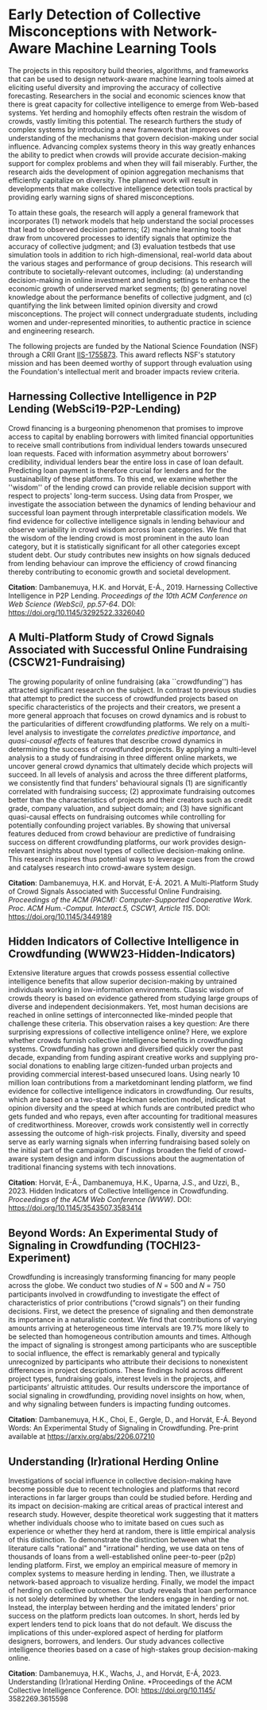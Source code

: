 # Early Detection of Collective Misconceptions with Network-Aware Machine Learning Tools

The projects in this repository build theories, algorithms, and frameworks that can be used to design network-aware machine learning tools aimed at eliciting useful diversity and improving the accuracy of collective forecasting. Researchers in the social and economic sciences know that there is great capacity for collective intelligence to emerge from Web-based systems. Yet herding and homophily effects often restrain the wisdom of crowds, vastly limiting this potential. The research furthers the study of complex systems by introducing a new framework that improves our understanding of the mechanisms that govern decision-making under social influence. Advancing complex systems theory in this way greatly enhances the ability to predict when crowds will provide accurate decision-making support for complex problems and when they will fail miserably. Further, the research aids the development of opinion aggregation mechanisms that efficiently capitalize on diversity. The planned work will result in developments that make collective intelligence detection tools practical by providing early warning signs of shared misconceptions.

To attain these goals, the research will apply a general framework that incorporates (1) network models that help understand the social processes that lead to observed decision patterns; (2) machine learning tools that draw from uncovered processes to identify signals that optimize the accuracy of collective judgment; and (3) evaluation testbeds that use simulation tools in addition to rich high-dimensional, real-world data about the various stages and performance of group decisions. This research will contribute to societally-relevant outcomes, including: (a) understanding decision-making in online investment and lending settings to enhance the economic growth of underserved market segments; (b) generating novel knowledge about the performance benefits of collective judgment, and (c) quantifying the link between limited opinion diversity and crowd misconceptions. The project will connect undergraduate students, including women and under-represented minorities, to authentic practice in science and engineering research.

The following projects are funded by the National Science Foundation (NSF) through a CRII Grant [IIS-1755873](https://www.nsf.gov/awardsearch/showAward?AWD_ID=1755873&HistoricalAwards=false). This award reflects NSF's statutory mission and has been deemed worthy of support through evaluation using the Foundation's intellectual merit and broader impacts review criteria.

## Harnessing Collective Intelligence in P2P Lending (WebSci19-P2P-Lending)

Crowd financing is a burgeoning phenomenon that promises to improve access to capital by enabling borrowers with limited financial opportunities to receive small contributions from individual lenders towards unsecured loan requests. Faced with information asymmetry about borrowers' credibility, individual lenders bear the entire loss in case of loan default. Predicting loan payment is therefore crucial for lenders and for the sustainability of these platforms. To this end, we examine whether the ''wisdom'' of the lending crowd can provide reliable decision support with respect to projects' long-term success. Using data from Prosper, we investigate the association between the dynamics of lending behaviour and successful loan payment through interpretable classification models. We find evidence for collective intelligence signals in lending behaviour and observe variability in crowd wisdom across loan categories. We find that the wisdom of the lending crowd is most prominent in the auto loan category, but it is statistically significant for all other categories except student debt. Our study contributes new insights on how signals deduced from lending behaviour can improve the efficiency of crowd financing thereby contributing to economic growth and societal development.

**Citation**: Dambanemuya, H.K. and Horvát, E-Á., 2019. Harnessing Collective Intelligence in P2P Lending. *Proceedings of the 10th ACM Conference on Web Science (WebSci), pp.57-64*. DOI: https://doi.org/10.1145/3292522.3326040

## A Multi-Platform Study of Crowd Signals Associated with Successful Online Fundraising (CSCW21-Fundraising)

The growing popularity of online fundraising (aka ``crowdfunding'') has attracted significant research on the subject. In contrast to previous studies that attempt to predict the success of crowdfunded projects based on specific characteristics of the projects and their creators, we present a more general approach that focuses on crowd dynamics and is robust to the particularities of different crowdfunding platforms. We rely on a multi-level analysis to investigate the *correlates* *predictive importance*, and *quasi-causal effects* of features that describe crowd dynamics in determining the success of crowdfunded projects. By applying a multi-level analysis to a study of fundraising in three different online markets, we uncover general crowd dynamics that ultimately decide which projects will succeed. In all levels of analysis and across the three different platforms, we consistently find that funders' behavioural signals (1) are significantly correlated with fundraising success; (2) approximate fundraising outcomes better than the characteristics of projects and their creators such as credit grade, company valuation, and subject domain; and (3) have significant quasi-causal effects on fundraising outcomes while controlling for potentially confounding project variables. By showing that universal features deduced from crowd behaviour are predictive of fundraising success on different crowdfunding platforms, our work provides design-relevant insights about novel types of collective decision-making online. This research inspires thus potential ways to leverage cues from the crowd and catalyses research into crowd-aware system design.

**Citation**: Dambanemuya, H.K. and Horvát, E-Á. 2021. A Multi-Platform Study of Crowd Signals Associated with Successful Online Fundraising. *Proceedings of the ACM (PACM): Computer-Supported Cooperative Work. Proc. ACM Hum.-Comput. Interact.5, CSCW1, Article 115*. DOI: https://doi.org/10.1145/3449189

## Hidden Indicators of Collective Intelligence in Crowdfunding (WWW23-Hidden-Indicators)

Extensive literature argues that crowds possess essential collective intelligence benefits that allow superior decision-making by untrained individuals working in low-information environments. Classic wisdom of crowds theory is based on evidence gathered from studying large groups of diverse and independent decisionmakers. Yet, most human decisions are reached in online settings of interconnected like-minded people that challenge these criteria. This observation raises a key question: Are there surprising expressions of collective intelligence online? Here, we explore whether crowds furnish collective intelligence benefits in crowdfunding systems. Crowdfunding has grown and diversified quickly over the past decade, expanding from funding aspirant creative works and supplying pro-social donations to enabling large citizen-funded urban projects and providing commercial interest-based unsecured loans. Using nearly 10 million loan contributions from a marketdominant lending platform, we find evidence for collective intelligence indicators in crowdfunding. Our results, which are based on a two-stage Heckman selection model, indicate that opinion diversity and the speed at which funds are contributed predict who gets funded and who repays, even after accounting for traditional measures of creditworthiness. Moreover, crowds work consistently well in correctly assessing the outcome of high-risk projects. Finally, diversity and speed serve as early warning signals when inferring fundraising based solely on the initial part of the campaign. Our f indings broaden the field of crowd-aware system design and inform discussions about the augmentation of traditional financing systems with tech innovations.

**Citation**: Horvát, E-Á.,  Dambanemuya, H.K., Uparna, J.S., and Uzzi, B., 2023. Hidden Indicators of Collective Intelligence in Crowdfunding. *Proceedings of the ACM Web Conference (WWW)*. DOI: https://doi.org/10.1145/3543507.3583414

## Beyond Words: An Experimental Study of Signaling in Crowdfunding (TOCHI23-Experiment)

Crowdfunding is increasingly transforming financing for many people across the globe. We conduct two studies of 𝑁 = 500 and 𝑁 = 750 participants involved in crowdfunding to investigate the effect of characteristics of prior contributions (“crowd signals”) on their funding decisions. First, we detect the presence of signaling and then demonstrate its importance in a naturalistic context. We find that contributions of varying amounts arriving at heterogeneous time intervals are 19.7% more likely to be selected than homogeneous contribution amounts and times. Although the impact of signaling is strongest among participants who are susceptible to social influence, the effect is remarkably general and typically unrecognized by participants who attribute their decisions to nonexistent differences in project descriptions. These findings hold across different project types, fundraising goals, interest levels in the projects, and participants’ altruistic attitudes. Our results underscore the importance of social signaling in crowdfunding, providing novel insights on how, when, and why signaling between funders is impacting funding outcomes.

**Citation**: Dambanemuya, H.K., Choi, E., Gergle, D., and Horvát, E-Á. Beyond Words: An Experimental Study of Signaling in Crowdfunding. Pre-print available at https://arxiv.org/abs/2206.07210

## Understanding (Ir)rational Herding Online

Investigations of social influence in collective decision-making have become possible due to recent technologies and platforms that record interactions in far larger groups than could be studied before. Herding and its impact on decision-making are critical areas of practical interest and research study. However, despite theoretical work suggesting that it matters whether individuals choose who to imitate based on cues such as experience or whether they herd at random, there is little empirical analysis of this distinction. To demonstrate the distinction between what the literature calls "rational" and "irrational" herding, we use data on tens of thousands of loans from a well-established online peer-to-peer (p2p) lending platform. First, we employ an empirical measure of memory in complex systems to measure herding in lending. Then, we illustrate a network-based approach to visualize herding. Finally, we model the impact of herding on collective outcomes. Our study reveals that loan performance is not solely determined by whether the lenders engage in herding or not. Instead, the interplay between herding and the imitated lenders' prior success on the platform predicts loan outcomes. In short, herds led by expert lenders tend to pick loans that do not default. We discuss the implications of this under-explored aspect of herding for platform designers, borrowers, and lenders. Our study advances collective intelligence theories based on a case of high-stakes group decision-making online.

**Citation**: Dambanemuya, H.K., Wachs, J., and Horvát, E-Á, 2023. Understanding (Ir)rational Herding Online. *Proceedings of the ACM Collective Intelligence Conference. DOI: https://doi.org/10.1145/ 3582269.3615598
